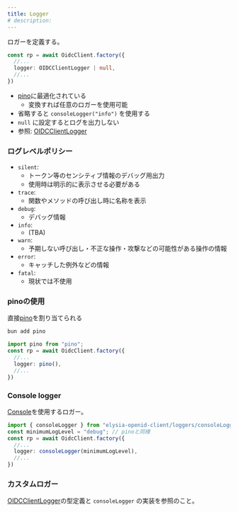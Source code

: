 ```yaml
---
title: Logger
# description:
---
```


ロガーを定義する。

```typescript
const rp = await OidcClient.factory({
  //...
  logger: OIDCClientLogger | null,
  //...
})
```

- [pino](https://getpino.io/)に最適化されている
    - 変換すれば任意のロガーを使用可能
- 省略すると `consoleLogger("info")` を使用する
- `null` に設定するとログを出力しない
- 参照: [OIDCClientLogger](/elysia-openid-client/ja/api/types/interfaces/oidcclientlogger/)

### ログレベルポリシー

- `silent`:
    - トークン等のセンシティブ情報のデバッグ用出力
    - 使用時は明示的に表示させる必要がある
- `trace`:
    - 関数やメソッドの呼び出し時に名称を表示
- `debug`:
    - デバッグ情報
- `info`:
    - (TBA)
- `warn`:
    - 予期しない呼び出し・不正な操作・攻撃などの可能性がある操作の情報
- `error`:
    - キャッチした例外などの情報
- `fatal`:
    - 現状では不使用

### pinoの使用

直接[pino](https://getpino.io/)を割り当てられる

```bash
bun add pino
```

```typescript
import pino from "pino";
const rp = await OidcClient.factory({
  //...
  logger: pino(),
  //...
})
```

### Console logger

[Console](https://bun.sh/docs/api/console)を使用するロガー。

```typescript
import { consoleLogger } from "elysia-openid-client/loggers/consoleLogger";
const minimumLogLevel = "debug"; // pinoと同様
const rp = await OidcClient.factory({
  //...
  logger: consoleLogger(minimumLogLevel),
  //...
})
```

### カスタムロガー

[OIDCClientLogger](/elysia-openid-client/ja/api/types/interfaces/oidcclientlogger/)の型定義と `consoleLogger` の実装を参照のこと。
